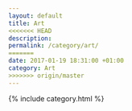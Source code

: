 ```yaml
---
layout: default
title: Art
<<<<<<< HEAD
description:
permalink: /category/art/
=======
date: 2017-01-19 18:31:00 +01:00
category: Art
>>>>>>> origin/master
---
```

{% include category.html %}
